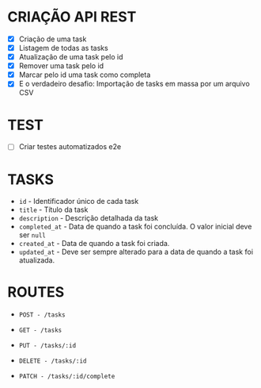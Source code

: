 # CRIAÇÃO API REST

- [X] Criação de uma task
- [X] Listagem de todas as tasks
- [X] Atualização de uma task pelo id
- [X] Remover uma task pelo id
- [X] Marcar pelo id uma task como completa
- [X] E o verdadeiro desafio: Importação de tasks em massa por um arquivo CSV

# TEST

- [ ] Criar testes automatizados e2e

# TASKS

- `id` - Identificador único de cada task
- `title` - Título da task
- `description` - Descrição detalhada da task
- `completed_at` - Data de quando a task foi concluída. O valor inicial deve ser `null`
- `created_at` - Data de quando a task foi criada.
- `updated_at` - Deve ser sempre alterado para a data de quando a task foi atualizada.

# ROUTES

- `POST - /tasks`
       
- `GET - /tasks`
    
- `PUT - /tasks/:id`
        
- `DELETE - /tasks/:id`

- `PATCH - /tasks/:id/complete`
